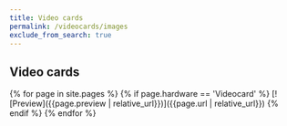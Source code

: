```yaml
---
title: Video cards
permalink: /videocards/images
exclude_from_search: true
---
```

## Video cards
{% for page in site.pages %}
    {% if page.hardware == 'Videocard' %}
[![Preview]({{page.preview | relative_url}})]({{page.url | relative_url}})
    {% endif %}
{% endfor %}